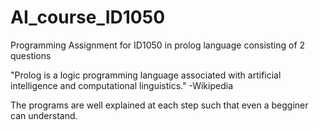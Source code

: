# AI_course_ID1050
Programming Assignment for ID1050 in prolog language consisting of 2 questions

"Prolog is a logic programming language associated with artificial intelligence and computational linguistics."
          -Wikipedia

The programs are well explained at each step such that even a begginer can understand.
